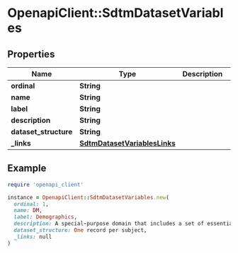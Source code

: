 # OpenapiClient::SdtmDatasetVariables

## Properties

| Name | Type | Description | Notes |
| ---- | ---- | ----------- | ----- |
| **ordinal** | **String** |  | [optional] |
| **name** | **String** |  | [optional] |
| **label** | **String** |  | [optional] |
| **description** | **String** |  | [optional] |
| **dataset_structure** | **String** |  | [optional] |
| **_links** | [**SdtmDatasetVariablesLinks**](SdtmDatasetVariablesLinks.md) |  | [optional] |

## Example

```ruby
require 'openapi_client'

instance = OpenapiClient::SdtmDatasetVariables.new(
  ordinal: 1,
  name: DM,
  label: Demographics,
  description: A special-purpose domain that includes a set of essential standard variables that describe each subject in a clinical study. It is the parent domain for all other observations for human clinical subjects. (Source: CDISC Controlled Terminology, DOMAIN, C49572, 2018-06-29),
  dataset_structure: One record per subject,
  _links: null
)
```

